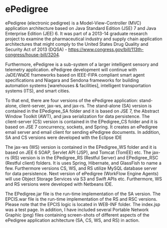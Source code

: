 # ePedigree
ePedigree (electronic pedigree) is a Model-View-Controller (MVC) application architecture based on Java Standard Edition (JSE) 7 and Java Enterprise Edition (JEE) 6. It was part of a 2013-14 graduate research project to examine the pharmaceutical industry and supply chain application architectures that might comply to the United States Drug Quality and Security Act of 2013 (DQSA) - https://www.congress.gov/bill/113th-congress/house-bill/3204. 

Furthermore, ePedigree is a sub-system of a larger intelligent sensory and telemetry application. ePedigree development will continue with JaDE/WaDE frameworks based on IEEE-FIPA compliant smart agent specifications and Niagara and Sendona frameworks for building automation systems [warehouses & facilities], intelligent transportation systems (ITS), and smart cities.

To that end, there are four versions of the ePedigree application: stand-alone, client-server, jax-ws, and jax-rs. The stand-alone (SA) version is contained in the EPedigree_SA folder and it is based on JSE 7, the Abstract Window Toolkit (AWT), and java serialization for data persistence. The client-server (CS) version is contained in the EPedigree_CS folder and it is based on JSE 7 concurrency, sockets, and Spring. It creates an ePedigree email server and email client for sending ePedigree documents. In addition, SA and CS versions were developed with the Eclipse IDE

The jax-ws (WS) version is contained in the EPedigree_WS folder and it is based on JEE 6 SOAP, Servlet API (JSP), and Tomcat (TomEE) etc. The jax-rs (RS) version is in the EPedigree_RS (Restful Server) and EPedigree_RSC (Restful client) folders. It is uses Spring, Hibernate, and GlassFish to name a few. Furthermore versions CS, WS, and RS utilize MySQL database server for data persistence. Next version of ePedigree (WorkFlow Engine Agents) will use Object Storage Services via S3 and Swift APIs etc. Furthermore, WS and RS versions were developed with Netbeans IDE. 

The EPedigree.jar file is the run-time implementation of the SA version. The EPCIS.war file is the run-time implementation of the RS and RSC versions. Please note that the EPCIS logic is located in WEB-INF folder. The index.jsp was a test page. In addition, I have included several Portable Network Graphic (png) files containing screen-shots of different aspects of the ePedigree application achitecture (SA, CS, WS, and RS) in action.    
